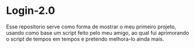 # Login-2.0
Esse repositorio serve como forma de mostrar o meu primeiro projeto, usando como base um script feito pelo meu amigo, ao qual fui aprimorando o script de tempos em tempos e pretendo melhora-lo ainda mais.
